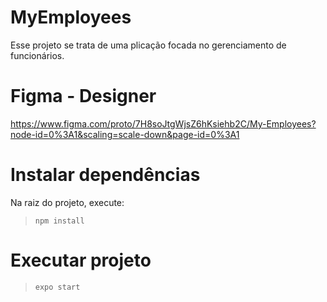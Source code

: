 # MyEmployees

Esse projeto se trata de uma plicação focada no gerenciamento de funcionários.

# Figma - Designer
https://www.figma.com/proto/7H8soJtgWjsZ6hKsiehb2C/My-Employees?node-id=0%3A1&scaling=scale-down&page-id=0%3A1

# Instalar dependências
Na raiz do projeto, execute:
> `npm install`

# Executar projeto
> `expo start`


